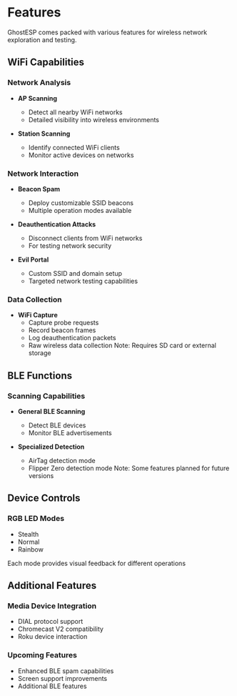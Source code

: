 # Features

GhostESP comes packed with various features for wireless network exploration and testing.

## WiFi Capabilities

### Network Analysis
- **AP Scanning**
  - Detect all nearby WiFi networks
  - Detailed visibility into wireless environments

- **Station Scanning**
  - Identify connected WiFi clients
  - Monitor active devices on networks

### Network Interaction
- **Beacon Spam**
  - Deploy customizable SSID beacons
  - Multiple operation modes available

- **Deauthentication Attacks**
  - Disconnect clients from WiFi networks
  - For testing network security

- **Evil Portal**
  - Custom SSID and domain setup
  - Targeted network testing capabilities

### Data Collection
- **WiFi Capture**
  - Capture probe requests
  - Record beacon frames
  - Log deauthentication packets
  - Raw wireless data collection
  Note: Requires SD card or external storage

## BLE Functions

### Scanning Capabilities
- **General BLE Scanning**
  - Detect BLE devices
  - Monitor BLE advertisements

- **Specialized Detection**
  - AirTag detection mode
  - Flipper Zero detection mode
  Note: Some features planned for future versions

## Device Controls

### RGB LED Modes
- Stealth
- Normal
- Rainbow

Each mode provides visual feedback for different operations

## Additional Features

### Media Device Integration
- DIAL protocol support
- Chromecast V2 compatibility
- Roku device interaction

### Upcoming Features
- Enhanced BLE spam capabilities
- Screen support improvements
- Additional BLE features